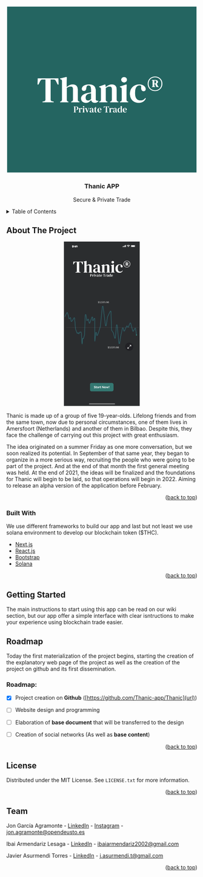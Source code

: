 <div id="top"></div>

<!-- PROJECT LOGO -->
<br />
<div align="center">
  <a href="https://github.com/Thanic-app/Thanic/">
    <img src="images/logo1.png" alt="Logo" width="500">
  </a>

  <h3 align="center">Thanic APP</h3>

  <p align="center">
    Secure & Private Trade
  </p>
</div>



<!-- TABLE OF CONTENTS -->
<details>
  <summary>Table of Contents</summary>
  <ol>
    <li>
      <a href="#about-the-project">About The Project</a>
      <ul>
        <li><a href="#built-with">Built With</a></li>
      </ul>
    </li>
    <li>
      <a href="#getting-started">Getting Started</a>
    </li>
    <li><a href="#roadmap">Roadmap</a></li>
    <li><a href="#license">License</a></li>
    <li><a href="#contact">Contact</a></li>
  </ol>
</details>



<!-- ABOUT THE PROJECT -->
## About The Project

<div align="center">
<a href="https://github.com/Thanic-app/Thanic/">
    <img src="images/Started.png" alt="Logo" width="200">
  </a>
</div>

Thanic is made up of a group of five 19-year-olds. Lifelong friends and from the same town, now due to personal circumstances, one of them lives in Amersfoort (Netherlands) and another of them in Bilbao. Despite this, they face the challenge of carrying out this project with great enthusiasm.

The idea originated on a summer Friday as one more conversation, but we soon realized its potential. In September of that same year, they began to organize in a more serious way, recruiting the people who were going to be part of the project. And at the end of that month the first general meeting was held. At the end of 2021, the ideas will be finalized and the foundations for Thanic will begin to be laid, so that operations will begin in 2022. Aiming to release an alpha version of the application before February.


<p align="right">(<a href="#top">back to top</a>)</p>



### Built With

We use different frameworks to build our app and last but not least we use solana environment to develop our blockchain token ($THC).

* [Next.js](https://nextjs.org/)
* [React.js](https://reactjs.org/)
* [Bootstrap](https://getbootstrap.com)
* [Solana](https://solana.com/)

<p align="right">(<a href="#top">back to top</a>)</p>



<!-- GETTING STARTED -->
## Getting Started

The main instructions to start using this app can be read on our wiki section, but our app offer a simple interface with clear isntructions to make your experience using blockchain trade easier.




<!-- ROADMAP -->
## Roadmap

Today the first materialization of the project begins, starting the creation of the explanatory web page of the project as well as the creation of the project on github and its first dissemination. 
### Roadmap:

- [x] Project creation on **Github** ([https://github.com/Thanic-app/Thanic](url))
- [ ] Website design and programming
- [ ] Elaboration of **base document** that will be transferred to the design
- [ ] Creation of social networks (As well as **base content**)


<p align="right">(<a href="#top">back to top</a>)</p>


<!-- LICENSE -->
## License

Distributed under the MIT License. See `LICENSE.txt` for more information.

<p align="right">(<a href="#top">back to top</a>)</p>



<!-- CONTACT -->
## Team

Jon García Agramonte - [LinkedIn](https://www.linkedin.com/in/jon-garcía-agramonte/) - [Instagram](https://www.instagram.com/jontafalla_/) - jon.agramonte@opendeusto.es

Ibai Armendariz Lesaga - [LinkedIn](https://www.linkedin.com/in/ibai-armendariz-ab5345222) - ibaiarmendariz2002@gmail.com

Javier Asurmendi Torres - [LinkedIn](https://www.linkedin.com/in/javier-asurmendi-1b250a223/) - j.asurmendi.t@gmail.com


<p align="right">(<a href="#top">back to top</a>)</p>



